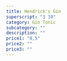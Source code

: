 ```yaml
---
title: Hendrick's Gin
superscript: "3 10"
category: Gin Tonic
subcategory: ""
description: ""
price1: "8,5"
price2: ""
price3: ""
---
```

